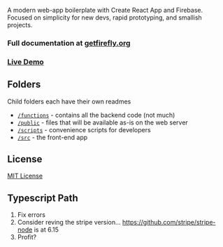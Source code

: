 A modern web-app boilerplate with Create React App and Firebase. Focused on simplicity for new devs, rapid prototyping, and smallish projects.

### **Full documentation at [getfirefly.org](http://getfirefly.org)**

### **[Live Demo](https://demo.getfirefly.org)**

## Folders

Child folders each have their own readmes

- [`/functions`](https://github.com/sampl/firefly/tree/master/functions) - contains all the backend code (not much)
- [`/public`](https://github.com/sampl/firefly/tree/master/public) - files that will be available as-is on the web server
- [`/scripts`](https://github.com/sampl/firefly/tree/master/scripts) - convenience scripts for developers
- [`/src`](https://github.com/sampl/firefly/tree/master/src) - the front-end app

## License

[MIT License](https://en.wikipedia.org/wiki/MIT_License)

## Typescript Path
1. Fix errors
2. Consider reving the stripe version... https://github.com/stripe/stripe-node is at 6.15
3. Profit?